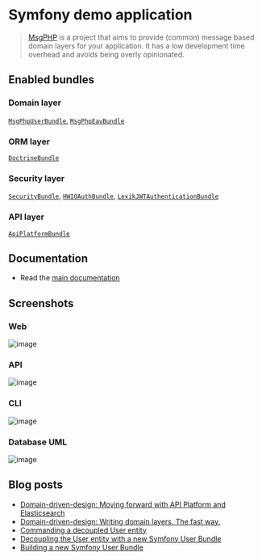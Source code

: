 # Symfony demo application

> [MsgPHP](https://msgphp.github.io/) is a project that aims to provide (common) message based domain layers for your application. It has a low development time overhead and avoids being overly opinionated.

## Enabled bundles

### Domain layer
[`MsgPhpUserBundle`](https://github.com/msgphp/user-bundle),
[`MsgPhpEavBundle`](https://github.com/msgphp/eav-bundle)

### ORM layer
[`DoctrineBundle`](https://github.com/doctrine/DoctrineBundle)

### Security layer
[`SecurityBundle`](https://github.com/symfony/security-bundle),
[`HWIOAuthBundle`](https://github.com/hwi/HWIOAuthBundle),
[`LexikJWTAuthenticationBundle`](https://github.com/lexik/LexikJWTAuthenticationBundle)

### API layer
[`ApiPlatformBundle`](https://github.com/api-platform/api-platform)

## Documentation

- Read the [main documentation](https://msgphp.github.io/docs)

## Screenshots

### Web
![image](https://user-images.githubusercontent.com/1047696/37556485-29ac757c-29f7-11e8-857f-473a4efac189.png)

### API
![image](https://user-images.githubusercontent.com/1047696/37875384-81921b78-303e-11e8-838a-a95ad9f0f775.png)

### CLI
![image](https://user-images.githubusercontent.com/1047696/37556509-802f98e8-29f7-11e8-9ccd-6112a9bedfb5.png)

### Database UML
![image](https://user-images.githubusercontent.com/1047696/37556527-e7ead33a-29f7-11e8-84bd-0a4f0c64c871.png)

## Blog posts

- [Domain-driven-design: Moving forward with API Platform and Elasticsearch](https://medium.com/@ro0NL/domain-driven-design-moving-forward-with-api-platform-and-elasticsearch-f1705614f9e2)
- [Domain-driven-design: Writing domain layers. The fast way.](https://medium.com/@ro0NL/domain-driven-design-writing-domain-layers-the-fast-way-60ef87399374)
- [Commanding a decoupled User entity](https://medium.com/@ro0NL/commanding-a-decoupled-user-entity-aee8723c43e5)
- [Decoupling the User entity with a new Symfony User Bundle](https://medium.com/@ro0NL/decoupling-the-user-entity-with-a-new-symfony-user-bundle-7d2d5d85bdf9)
- [Building a new Symfony User Bundle](https://medium.com/@ro0NL/building-a-new-symfony-user-bundle-b4fe5a9d9d80)
